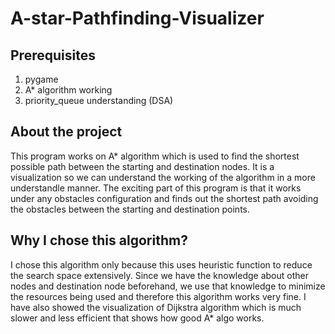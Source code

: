 # A-star-Pathfinding-Visualizer

## Prerequisites 
1. pygame
2. A* algorithm working 
3. priority_queue understanding (DSA)

## About the project
This program works on A* algorithm which is used to find the shortest possible path between the starting and destination nodes. It is a visualization so we can understand the working of the algorithm in a more understandle manner. The exciting part of this program is that it works under any obstacles configuration and finds out the shortest path avoiding the obstacles between the starting and destination points. 

## Why I chose this algorithm?
I chose this algorithm only because this uses heuristic function to reduce the search space extensively. Since we have the knowledge about other nodes and destination node beforehand, we use that knowledge to minimize the resources being used and therefore this algorithm works very fine. I have also showed the visualization of Dijkstra algorithm which is much slower and less efficient that shows how good A* algo works.
